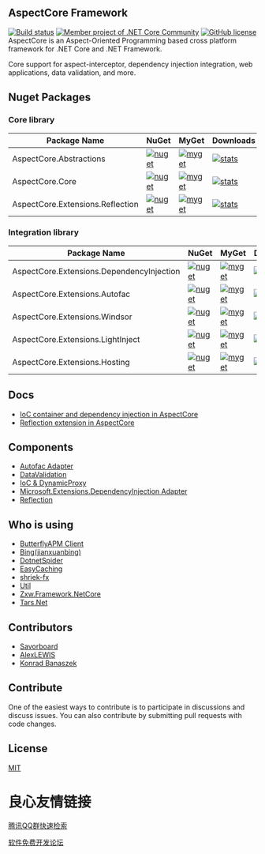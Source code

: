 ## AspectCore Framework
[![Build status](https://ci.appveyor.com/api/projects/status/1awhaosnfcjbad77?svg=true)](https://ci.appveyor.com/project/liuhaoyang/aspectcore-framework)
[![Member project of .NET Core Community](https://img.shields.io/badge/member%20project%20of-NCC-9e20c9.svg)](https://github.com/dotnetcore)
[![GitHub license](https://img.shields.io/badge/license-MIT-blue.svg)](https://github.com/dotnetcore/AspectCore/blob/dev/LICENSE)  
AspectCore is an Aspect-Oriented Programming based cross platform framework for .NET Core and .NET Framework.  
  
Core support for aspect-interceptor, dependency injection integration, web applications, data validation, and more.

## Nuget Packages

### Core library
| Package Name |  NuGet | MyGet | Downloads  |
|--------------|  ------- |  ------- |  ----  |
| AspectCore.Abstractions  | [![nuget](https://img.shields.io/nuget/v/AspectCore.Abstractions.svg?style=flat-square)](https://www.nuget.org/packages/AspectCore.Abstractions) | [![myget](https://img.shields.io/myget/aspectcore/vpre/AspectCore.Abstractions.svg?style=flat-square)](https://www.myget.org/feed/aspectcore/package/nuget/AspectCore.Abstractions) | [![stats](https://img.shields.io/nuget/dt/AspectCore.Abstractions.svg?style=flat-square)](https://www.nuget.org/stats/packages/SkyAPM.Agent.AspNetCore?groupby=Version) |
| AspectCore.Core  | [![nuget](https://img.shields.io/nuget/v/AspectCore.Core.svg?style=flat-square)](https://www.nuget.org/packages/AspectCore.Core) | [![myget](https://img.shields.io/myget/aspectcore/vpre/AspectCore.Core.svg?style=flat-square)](https://www.myget.org/feed/aspectcore/package/nuget/AspectCore.Core) | [![stats](https://img.shields.io/nuget/dt/AspectCore.Core.svg?style=flat-square)](https://www.nuget.org/stats/packages/SkyAPM.Agent.AspNetCore?groupby=Version)  |
| AspectCore.Extensions.Reflection  | [![nuget](https://img.shields.io/nuget/v/AspectCore.Extensions.Reflection.svg?style=flat-square)](https://www.nuget.org/packages/AspectCore.Extensions.Reflection) | [![myget](https://img.shields.io/myget/aspectcore/vpre/AspectCore.Extensions.Reflection.svg?style=flat-square)](https://www.myget.org/feed/aspectcore/package/nuget/AspectCore.Extensions.Reflection) | [![stats](https://img.shields.io/nuget/dt/AspectCore.Extensions.Reflection.svg?style=flat-square)](https://www.nuget.org/stats/packages/AspectCore.Extensions.Reflection?groupby=Version)   |

### Integration library
| Package Name |  NuGet | MyGet | Downloads |
|--------------|  ------- |  ------- |  ---- |
| AspectCore.Extensions.DependencyInjection  | [![nuget](https://img.shields.io/nuget/v/AspectCore.Extensions.DependencyInjection.svg?style=flat-square)](https://www.nuget.org/packages/AspectCore.Extensions.DependencyInjection) | [![myget](https://img.shields.io/myget/aspectcore/vpre/AspectCore.Extensions.DependencyInjection.svg?style=flat-square)](https://www.myget.org/feed/aspectcore/package/nuget/AspectCore.Extensions.DependencyInjection) | [![stats](https://img.shields.io/nuget/dt/AspectCore.Extensions.DependencyInjection.svg?style=flat-square)](https://www.nuget.org/stats/packages/AspectCore.Extensions.DependencyInjection?groupby=Version) |
| AspectCore.Extensions.Autofac  | [![nuget](https://img.shields.io/nuget/v/AspectCore.Extensions.Autofac.svg?style=flat-square)](https://www.nuget.org/packages/AspectCore.Extensions.Autofac) | [![myget](https://img.shields.io/myget/aspectcore/vpre/AspectCore.Extensions.Autofac.svg?style=flat-square)](https://www.myget.org/feed/aspectcore/package/nuget/AspectCore.Extensions.Autofac) | [![stats](https://img.shields.io/nuget/dt/AspectCore.Extensions.Autofac.svg?style=flat-square)](https://www.nuget.org/stats/packages/AspectCore.Extensions.Autofac?groupby=Version) |
| AspectCore.Extensions.Windsor  | [![nuget](https://img.shields.io/nuget/v/AspectCore.Extensions.Windsor.svg?style=flat-square)](https://www.nuget.org/packages/AspectCore.Extensions.Windsor) | [![myget](https://img.shields.io/myget/aspectcore/vpre/AspectCore.Extensions.Windsor.svg?style=flat-square)](https://www.myget.org/feed/aspectcore/package/nuget/AspectCore.Extensions.Windsor) | [![stats](https://img.shields.io/nuget/dt/AspectCore.Extensions.Windsor.svg?style=flat-square)](https://www.nuget.org/stats/packages/AspectCore.Extensions.Windsor?groupby=Version) |
| AspectCore.Extensions.LightInject  | [![nuget](https://img.shields.io/nuget/v/AspectCore.Extensions.LightInject.svg?style=flat-square)](https://www.nuget.org/packages/AspectCore.Extensions.LightInject) | [![myget](https://img.shields.io/myget/aspectcore/vpre/AspectCore.Extensions.LightInject.svg?style=flat-square)](https://www.myget.org/feed/aspectcore/package/nuget/AspectCore.Extensions.LightInject) | [![stats](https://img.shields.io/nuget/dt/AspectCore.Extensions.LightInject.svg?style=flat-square)](https://www.nuget.org/stats/packages/AspectCore.Extensions.LightInject?groupby=Version) |
| AspectCore.Extensions.Hosting  | [![nuget](https://img.shields.io/nuget/v/AspectCore.Extensions.Hosting.svg?style=flat-square)](https://www.nuget.org/packages/AspectCore.Extensions.Hosting) | [![myget](https://img.shields.io/myget/aspectcore/vpre/AspectCore.Extensions.Hosting.svg?style=flat-square)](https://www.myget.org/feed/aspectcore/package/nuget/AspectCore.Extensions.Hosting) | [![stats](https://img.shields.io/nuget/dt/AspectCore.Extensions.Hosting.svg?style=flat-square)](https://www.nuget.org/stats/packages/AspectCore.Extensions.Hosting?groupby=Version) |

## Docs
* [IoC container and dependency injection in AspectCore](http://u.720life.cn/g/54145d0471d91890860f7f8463c0304680912b9ab2f8c912f533931b3a8a2c0fba204b46399e2ac1b8d3d1bc7cb1879d7f2a86b966eab5e8f3582ebdc1b0fff1d21c05baf30331c24ee694bab212dc67)   
* [Reflection extension in AspectCore](http://u.720life.cn/g/54145d0471d91890860f7f8463c0304680912b9ab2f8c912f533931b3a8a2c0fba204b46399e2ac1b8d3d1bc7cb1879d7f2a86b966eab5e8f3582ebdc1b0fff1d741872a9ccfb48f2c2879cd1eed7dac09968dab5293bd084839eaab5d7ece6e) 

## Components  
* [Autofac Adapter](http://u.720life.cn/g/54145d0471d91890860f7f8463c0304680912b9ab2f8c912f533931b3a8a2c0fba204b46399e2ac1b8d3d1bc7cb1879d2c838ac4262b3318551080a75bff1af0cb95666604a6c99f5e27e3b5f48a2dab3c7bf2609833840a443c09591c5890e1efb4389898f2dd4b58bd0a188a2269c2) 
* [DataValidation](http://u.720life.cn/g/54145d0471d91890860f7f8463c0304680912b9ab2f8c912f533931b3a8a2c0fba204b46399e2ac1b8d3d1bc7cb1879db1d895a4eefd21f99935b53676fabdc534ae01129eb8d37942c8c0ee5ab4210d) 
* [IoC & DynamicProxy](http://u.720life.cn/g/54145d0471d91890860f7f8463c0304680912b9ab2f8c912f533931b3a8a2c0fba204b46399e2ac1b8d3d1bc7cb1879d7d588a8807e7b59c02f592f25a5ae58dba8863abf4948ab3ed9409532a1266b3) 
* [Microsoft.Extensions.DependencyInjection Adapter](http://u.720life.cn/g/54145d0471d91890860f7f8463c0304680912b9ab2f8c912f533931b3a8a2c0fba204b46399e2ac1b8d3d1bc7cb1879d2c838ac4262b3318551080a75bff1af0cb95666604a6c99f5e27e3b5f48a2dab3c7bf2609833840a443c09591c5890e1542d6f48d8881c1d3e24780baa8a3b75d795d0a4bfdfde8e578a8b524f870a1c) 
* [Reflection](http://u.720life.cn/g/54145d0471d91890860f7f8463c0304680912b9ab2f8c912f533931b3a8a2c0fba204b46399e2ac1b8d3d1bc7cb1879d19a4e50ccdc3bec8e0d35a1767ad950e86e91aea3a73a42b36bc542c19fe693b)    

## Who is using
* [ButterflyAPM Client](http://u.720life.cn/g/54145d0471d91890860f7f8463c030462bdcef468a51f4624cc27e421565088951db108da531b200a6ccd397c979aa57) 
* [Bing(jianxuanbing)](http://u.720life.cn/g/54145d0471d91890860f7f8463c0304664f9bb844f9a1b8a2592680cd3a97240cf70e47aed25248d17c0c77f58e32cbe) 
* [DotnetSpider](http://u.720life.cn/g/54145d0471d91890860f7f8463c03046735fa11b690b31eb857122769ffd5a774318e5c7f0eaf2e7ff934cb07f7add72) 
* [EasyCaching](http://u.720life.cn/g/54145d0471d91890860f7f8463c0304699706cef7df5dc55c6a9a80774a6eb31ae18daae075579f75b744f4e2e766a9c) 
* [shriek-fx](http://u.720life.cn/g/54145d0471d91890860f7f8463c0304624209886205f12c040ce23cded66bd2f893fc23adc816a1bfe49d524d77f7d95)    
* [Util](http://u.720life.cn/g/54145d0471d91890860f7f8463c030462c91f7ee8797465a1b363c433c1503212c80dcd8a6fbc4e4bff63cd1d4412ec4) 
* [Zxw.Framework.NetCore](http://u.720life.cn/g/54145d0471d91890860f7f8463c030463c7dee025637058354c126625a788c2de40ff2f7f199727030faa760b7f37608697901f2cdb2ebd229767373d860dd71) 
* [Tars.Net](http://u.720life.cn/g/54145d0471d91890860f7f8463c030466f526792c30b77cb6b4f28db0ee29634) 

## Contributors
* [Savorboard](http://u.720life.cn/g/54145d0471d91890860f7f8463c03046fc1f7501277f702a57bfc107cdd7ac4f)   
* [AlexLEWIS](http://u.720life.cn/g/54145d0471d91890860f7f8463c030462e9fb2f932af51803d6d95a991744458) 
* [Konrad Banaszek](http://u.720life.cn/g/54145d0471d91890860f7f8463c03046d4a49bb6fb6c3127f9ec77daf28f046c) 

## Contribute
One of the easiest ways to contribute is to participate in discussions and discuss issues. You can also contribute by submitting pull requests with code changes.

## License
[MIT](http://u.720life.cn/g/54145d0471d91890860f7f8463c0304680912b9ab2f8c912f533931b3a8a2c0fba204b46399e2ac1b8d3d1bc7cb1879da1636ee7d921f7de24aae56079bf53c29b52598ac454bafbeee3a280ea1804a0) 



 # 良心友情链接

[腾讯QQ群快速检索](http://u.720life.cn/s/8cf73f7c)

[软件免费开发论坛](http://u.720life.cn/s/bbb01dc0)